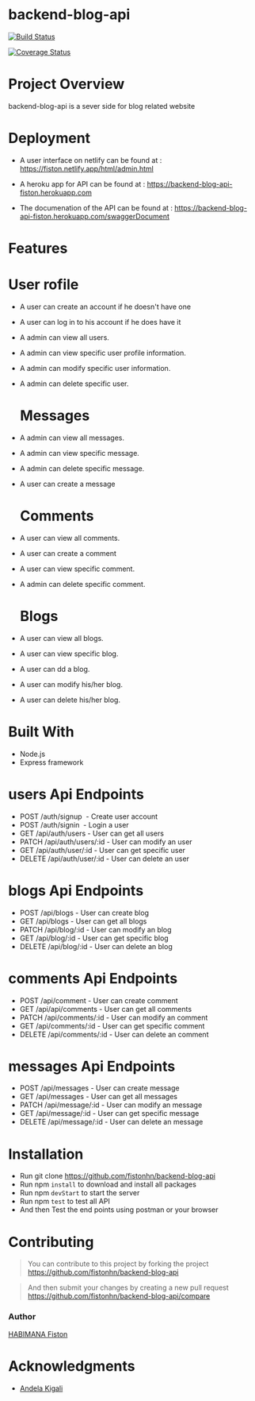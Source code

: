 # backend-blog-api

[![Build Status](https://travis-ci.org/fistonhn/backend-blog-api.svg?branch=develop)](https://travis-ci.org/fistonhn/backend-blog-api)

[![Coverage Status](https://coveralls.io/repos/github/fistonhn/backend-blog-api/badge.svg?branch=develop)](https://coveralls.io/github/fistonhn/backend-blog-api?branch=develop)

# Project Overview

backend-blog-api is a sever side for blog related website

# Deployment

- A user interface on netlify can be found at : 
 <a href="https://fiston.netlify.app/html/admin.html"> https://fiston.netlify.app/html/admin.html</a>

- A heroku app for API can be found at : 
 <a href="https://backend-blog-api-fiston.herokuapp.com"> https://backend-blog-api-fiston.herokuapp.com</a>
  
- The documenation of the API can be found at : 
 <a href="https://backend-blog-api-fiston.herokuapp.com/api/swaggerDocument"> https://backend-blog-api-fiston.herokuapp.com/swaggerDocument</a>

# Features


  # User rofile

- A user can create an account if he doesn't have one
- A user can log in to his account if he does have it
- A admin can view all users.
- A admin can view specific user profile information.
- A admin can modify specific user information.
- A admin can delete specific user.


  # Messages

- A admin can view all messages.
- A admin can view specific message.
- A admin can delete specific message.
- A user can create a message


  # Comments

- A user can view all comments.
- A user can create a comment
- A user can view specific comment.
- A admin can delete specific comment.


  # Blogs

- A user can view all blogs.
- A user can view specific blog.
- A user can dd a blog.
- A user can modify his/her blog.
- A user can delete his/her blog.


# Built With

- Node.js
- Express framework

# users Api Endpoints

- POST    /auth/signup                               - Create user account 
- POST    /auth/signin                               - Login a user
- GET     /api/auth/users                            - User can get all users   
- PATCH   /api/auth/users/:id                        - User can modify an user                
- GET     /api/auth/user/:id                         - User can get specific user  
- DELETE  /api/auth/user/:id                         - User can delete an user 


# blogs Api Endpoints

- POST    /api/blogs                                 - User can create blog
- GET     /api/blogs                                 - User can get all blogs   
- PATCH   /api/blog/:id                              - User can modify an blog                
- GET     /api/blog/:id                              - User can get specific blog  
- DELETE  /api/blog/:id                              - User can delete an blog 


# comments Api Endpoints

- POST    /api/comment                               - User can create comment 
- GET     /api/api/comments                          - User can get all comments   
- PATCH   /api/comments/:id                          - User can modify an comment                
- GET     /api/comments/:id                          - User can get specific comment  
- DELETE  /api/comments/:id                          - User can delete an comment 


# messages Api Endpoints

- POST    /api/messages                              - User can create message
- GET     /api/messages                              - User can get all messages   
- PATCH   /api/message/:id                           - User can modify an message                
- GET     /api/message/:id                           - User can get specific message  
- DELETE  /api/message/:id                           - User can delete an message 

# Installation
- Run git clone https://github.com/fistonhn/backend-blog-api
- Run npm `install` to download and install all packages
- Run npm `devStart` to start the server
- Run npm `test` to test all API
- And then Test the end points using postman or your browser

# Contributing
> You can contribute to this project by forking the project  https://github.com/fistonhn/backend-blog-api

> And then submit your changes by creating a new pull request  https://github.com/fistonhn/backend-blog-api/compare

### Author

[HABIMANA Fiston](https://github.com/fistonhn)

# Acknowledgments

- [Andela Kigali](https://andela.com/)
